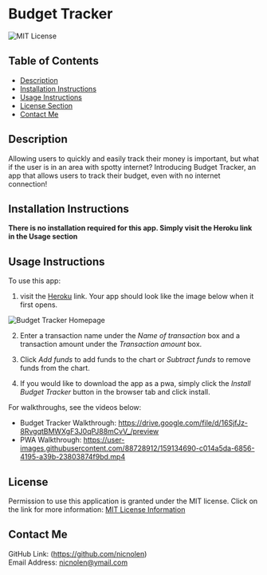 # Budget Tracker
![MIT License](https://img.shields.io/badge/license-MIT-important)

  ## Table of Contents
  - [Description](#description)
  - [Installation Instructions](#installation-instructions)
  - [Usage Instructions](#usage-instructions)
  - [License Section](#license)
  - [Contact Me](#contact-me)

  ## Description
  Allowing users to quickly and easily track their money is important, but what if the user is in an area with spotty internet? Introducing Budget Tracker, an app that allows users to track their budget, even with no internet connection!

  ## Installation Instructions
  **There is no installation required for this app. Simply visit the Heroku link in the Usage section**

  ## Usage Instructions
  To use this app:
  1. visit the [Heroku](https://shielded-plains-67292.herokuapp.com/) link. Your app should look like the image below when it first opens. 

  ![Budget Tracker Homepage](https://user-images.githubusercontent.com/88728912/159134658-b9b7fa4b-3452-446c-a035-f4b44d9a3212.png)

  2. Enter a transaction name under the *Name of transaction* box and a transaction amount under the *Transaction amount* box.

  3. Click *Add funds* to add funds to the chart or *Subtract funds* to remove funds from the chart.

  4. If you would like to download the app as a pwa, simply click the *Install Budget Tracker* button in the browser tab and click install. 

  For walkthroughs, see the videos below:

  - Budget Tracker Walkthrough: https://drive.google.com/file/d/16SjfJz-8RvgqtBMWXgF3J0qPJ88mCvV_/preview
  - PWA Walkthrough: https://user-images.githubusercontent.com/88728912/159134690-c014a5da-6856-4195-a39b-23803874f9bd.mp4


  ## License
  Permission to use this application is granted under the MIT license.
  Click on the link for more information: [MIT License Information](https://opensource.org/licenses/MIT)

  ## Contact Me
  GitHub Link: (https://github.com/nicnolen)<br>
  Email Address: <nicnolen@ymail.com>

